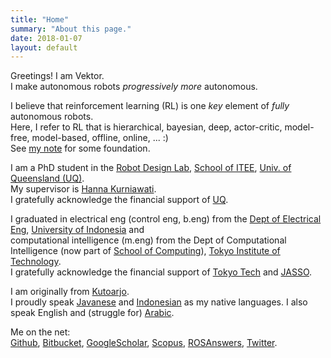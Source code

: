 ```yaml
---
title: "Home"
summary: "About this page."
date: 2018-01-07
layout: default
---
```


Greetings! I am Vektor. <br />
I make autonomous robots _progressively more_ autonomous.

I believe that reinforcement learning (RL) is one _key_ element of _fully_ autonomous robots. <br />
Here, I refer to RL that is hierarchical, bayesian, deep, actor-critic, model-free, model-based, offline, online, ... :) <br />
See [my note](https://github.com/tttor/rl-foundation) for some foundation.

I am a PhD student in the [Robot Design Lab](http://robotics.itee.uq.edu.au), [School of ITEE](http://www.itee.uq.edu.au/), [Univ. of Queensland (UQ)](https://www.uq.edu.au/). <br />
My supervisor is [Hanna Kurniawati](http://robotics.itee.uq.edu.au/~hannakur/dokuwiki/doku.php?id=wiki:welcome). <br />
I gratefully acknowledge the financial support of [UQ](https://www.uq.edu.au/).

I graduated in
electrical eng (control eng, b.eng) from the [Dept of Electrical Eng](http://www.ee.ui.ac.id), [University of Indonesia](http://www.ui.ac.id/en/) and <br />
computational intelligence (m.eng) from the Dept of Computational Intelligence (now part of [School of Computing](https://www.titech.ac.jp/english/about/organization/schools/organization04.html)), [Tokyo Institute of Technology](https://www.titech.ac.jp/english/). <br />
I gratefully acknowledge the financial support of [Tokyo Tech](https://www.titech.ac.jp/english/) and [JASSO](http://www.jasso.go.jp/en/).

I am originally from [Kutoarjo](https://geographic.org/geographic_names/name.php?uni=-3713855&fid=2393&c=indonesia). <br />
I proudly speak [Javanese](https://en.wikipedia.org/wiki/Javanese_language) and [Indonesian](https://en.wikipedia.org/wiki/Indonesian_language) as my native languages.
I also speak English and (struggle for) [Arabic](https://en.wikipedia.org/wiki/Arabic).

Me on the net: <br/>
[Github](https://github.com/tttor), 
[Bitbucket](https://bitbucket.org/tttor/), 
[GoogleScholar](https://scholar.google.com/citations?user=AYOBcPYAAAAJ), 
[Scopus](https://www.scopus.com/authid/detail.uri?authorId=56595210300), 
[ROSAnswers](https://answers.ros.org/users/1552/tor/),
[Twitter](https://twitter.com/tttorrr).
